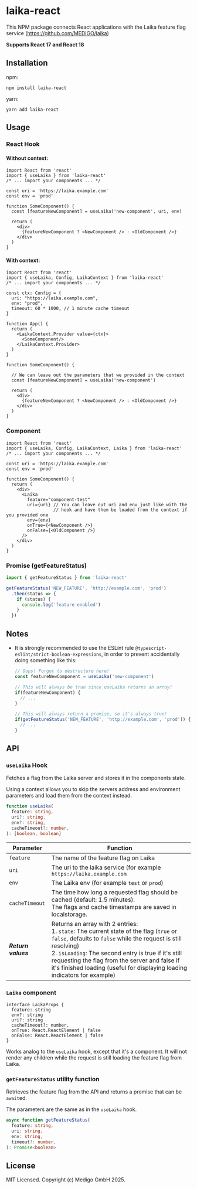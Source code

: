 # laika-react
This NPM package connects React applications with the Laika feature flag service (https://github.com/MEDIGO/laika)

**Supports React 17 and React 18**

## Installation

npm:

```
npm install laika-react
```

yarn:

```
yarn add laika-react
```

## Usage

### React Hook

#### Without context:

```tsx
import React from 'react'
import { useLaika } from 'laika-react'
/* ... import your components ... */

const uri = 'https://laika.example.com'
const env = 'prod'

function SomeComponent() {
  const [featureNewComponent] = useLaika('new-component', uri, env)

  return (
    <div>
      {featureNewComponent ? <NewComponent /> : <OldComponent />}
    </div>
  )
}
```

#### With context:

```tsx
import React from 'react'
import { useLaika, Config, LaikaContext } from 'laika-react'
/* ... import your components ... */

const ctx: Config = {
  uri: "https://laika.example.com",
  env: "prod",
  timeout: 60 * 1000, // 1 minute cache timeout
}

function App() {
  return (
    <LaikaContext.Provider value={ctx}>
      <SomeComponent/>
    </LaikaContext.Provider>
  )
}

function SomeComponent() {

  // We can leave out the parameters that we provided in the context
  const [featureNewComponent] = useLaika('new-component')

  return (
    <div>
      {featureNewComponent ? <NewComponent /> : <OldComponent />}
    </div>
  )
}
```

### Component

```tsx
import React from 'react'
import { useLaika, Config, LaikaContext, Laika } from 'laika-react'
/* ... import your components ... */

const uri = 'https://laika.example.com'
const env = 'prod'

function SomeComponent() {
  return (
    <div>
      <Laika
        feature="component-test"
        uri={uri} // You can leave out uri and env just like with the 
                  // hook and have them be loaded from the context if you provided one
        env={env}
        onTrue={<NewComponent />}
        onFalse={<OldComponent />}
      />
    </div>
  )
}
```



### Promise (getFeatureStatus)

```ts
import { getFeatureStatus } from 'laika-react'

getFeatureStatus('NEW_FEATURE', 'http://example.com', 'prod')
  .then(status => {
    if (status) {
      console.log('feature enabled')
    }
  })
```

## Notes

* It is strongly recommended to use the ESLint rule `@typescript-eslint/strict-boolean-expressions`, in order to prevent accidentally doing something like this:
  ```ts
  // Oops! Forgot to destructure here!
  const featureNewComponent = useLaika('new-component')
  
  // This will always be true since useLaika returns an array!
  if(featureNewComponent) {
    // ...
  }
  
  // This will always return a promise, so it's always true!
  if(getFeatureStatus('NEW_FEATURE', 'http://example.com', 'prod')) {
    // ...
  }
  ```

## API

### `useLaika` Hook

Fetches a flag from the Laika server and stores it in the components state.

Using a context allows you to skip the servers address and environment parameters and load them from the context instead.

```ts
function useLaika(
  feature: string,
  uri?: string,
  env?: string,
  cacheTimeout?: number,
): [boolean, boolean]
```


Parameter | Function
---|---
`feature`| The name of the feature flag on Laika
`uri` | The uri to the laika service (for example `https://laika.example.com`
`env` | The Laika env (for example `test` or `prod`)
`cacheTimeout` | The time how long a requested flag should be cached (default: 1.5 minutes).<br/>The flags and cache timestamps are saved in localstorage.
***Return values*** |  Returns an array with 2 entries:<br/>1. `state`: The current state of the flag (`true` or `false`, defaults to `false` while the request is still resolving)<br/>2. `isLoading`: The second entry is true if it's still requesting the flag from the server and false if it's finished loading (useful for displaying loading indicators for example)

### `Laika` component

```tsx
interface LaikaProps {
  feature: string
  env?: string
  uri?: string
  cacheTimeout?: number,
  onTrue: React.ReactElement | false
  onFalse: React.ReactElement | false
}
```

Works analog to the `useLaika` hook, except that it's a component.
It will not render any children while the request is still loading the feature flag from Laika.

### `getFeatureStatus` utility function

Retrieves the feature flag from the API and returns a promise that can be `await`ed.

The parameters are the same as in the `useLaika` hook.

```ts
async function getFeatureStatus(
  feature: string,
  uri: string,
  env: string,
  timeout?: number,
): Promise<boolean>
```

## License

MIT Licensed. Copyright (c) Medigo GmbH 2025.
